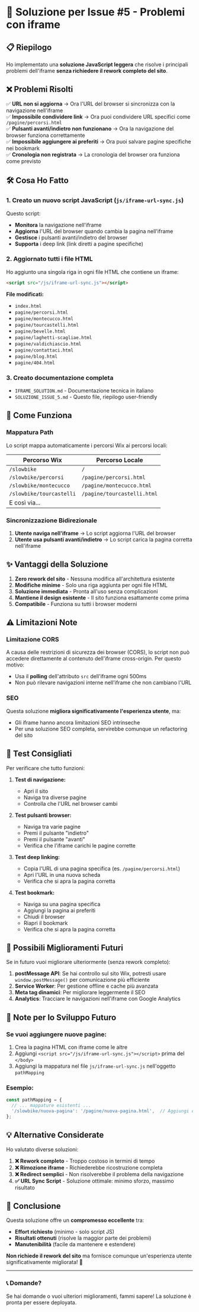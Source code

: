 # 🎯 Soluzione per Issue #5 - Problemi con iframe

## 📋 Riepilogo

Ho implementato una **soluzione JavaScript leggera** che risolve i principali problemi dell'iframe **senza richiedere il rework completo del sito**.

## ❌ Problemi Risolti

✅ **URL non si aggiorna** → Ora l'URL del browser si sincronizza con la navigazione nell'iframe  
✅ **Impossibile condividere link** → Ora puoi condividere URL specifici come `/pagine/percorsi.html`  
✅ **Pulsanti avanti/indietro non funzionano** → Ora la navigazione del browser funziona correttamente  
✅ **Impossibile aggiungere ai preferiti** → Ora puoi salvare pagine specifiche nei bookmark  
✅ **Cronologia non registrata** → La cronologia del browser ora funziona come previsto  

## 🛠️ Cosa Ho Fatto

### 1. Creato un nuovo script JavaScript (`js/iframe-url-sync.js`)

Questo script:
- **Monitora** la navigazione nell'iframe
- **Aggiorna** l'URL del browser quando cambia la pagina nell'iframe
- **Gestisce** i pulsanti avanti/indietro del browser
- **Supporta** i deep link (link diretti a pagine specifiche)

### 2. Aggiornato tutti i file HTML

Ho aggiunto una singola riga in ogni file HTML che contiene un iframe:

```html
<script src="/js/iframe-url-sync.js"></script>
```

**File modificati:**
- `index.html`
- `pagine/percorsi.html`
- `pagine/montecucco.html`
- `pagine/tourcastelli.html`
- `pagine/bevelle.html`
- `pagine/laghetti-scagliae.html`
- `pagine/valdichiascio.html`
- `pagine/contattaci.html`
- `pagine/blog.html`
- `pagine/404.html`

### 3. Creato documentazione completa

- `IFRAME_SOLUTION.md` - Documentazione tecnica in italiano
- `SOLUZIONE_ISSUE_5.md` - Questo file, riepilogo user-friendly

## 🎯 Come Funziona

### Mappatura Path

Lo script mappa automaticamente i percorsi Wix ai percorsi locali:

| Percorso Wix | Percorso Locale |
|--------------|-----------------|
| `/slowbike` | `/` |
| `/slowbike/percorsi` | `/pagine/percorsi.html` |
| `/slowbike/montecucco` | `/pagine/montecucco.html` |
| `/slowbike/tourcastelli` | `/pagine/tourcastelli.html` |
| E così via... | |

### Sincronizzazione Bidirezionale

1. **Utente naviga nell'iframe** → Lo script aggiorna l'URL del browser
2. **Utente usa pulsanti avanti/indietro** → Lo script carica la pagina corretta nell'iframe

## ✨ Vantaggi della Soluzione

1. **Zero rework del sito** - Nessuna modifica all'architettura esistente
2. **Modifiche minime** - Solo una riga aggiunta per ogni file HTML
3. **Soluzione immediata** - Pronta all'uso senza complicazioni
4. **Mantiene il design esistente** - Il sito funziona esattamente come prima
5. **Compatibile** - Funziona su tutti i browser moderni

## ⚠️ Limitazioni Note

### Limitazione CORS
A causa delle restrizioni di sicurezza dei browser (CORS), lo script non può accedere direttamente al contenuto dell'iframe cross-origin. Per questo motivo:
- Usa il **polling** dell'attributo `src` dell'iframe ogni 500ms
- Non può rilevare navigazioni interne nell'iframe che non cambiano l'URL

### SEO
Questa soluzione **migliora significativamente l'esperienza utente**, ma:
- Gli iframe hanno ancora limitazioni SEO intrinseche
- Per una soluzione SEO completa, servirebbe comunque un refactoring del sito

## 🧪 Test Consigliati

Per verificare che tutto funzioni:

1. **Test di navigazione:**
   - Apri il sito
   - Naviga tra diverse pagine
   - Controlla che l'URL nel browser cambi

2. **Test pulsanti browser:**
   - Naviga tra varie pagine
   - Premi il pulsante "indietro"
   - Premi il pulsante "avanti"
   - Verifica che l'iframe carichi le pagine corrette

3. **Test deep linking:**
   - Copia l'URL di una pagina specifica (es. `/pagine/percorsi.html`)
   - Apri l'URL in una nuova scheda
   - Verifica che si apra la pagina corretta

4. **Test bookmark:**
   - Naviga su una pagina specifica
   - Aggiungi la pagina ai preferiti
   - Chiudi il browser
   - Riapri il bookmark
   - Verifica che si apra la pagina corretta

## 🚀 Possibili Miglioramenti Futuri

Se in futuro vuoi migliorare ulteriormente (senza rework completo):

1. **postMessage API**: Se hai controllo sul sito Wix, potresti usare `window.postMessage()` per comunicazione più efficiente
2. **Service Worker**: Per gestione offline e cache più avanzata
3. **Meta tag dinamici**: Per migliorare leggermente il SEO
4. **Analytics**: Tracciare le navigazioni nell'iframe con Google Analytics

## 📝 Note per lo Sviluppo Futuro

### Se vuoi aggiungere nuove pagine:

1. Crea la pagina HTML con iframe come le altre
2. Aggiungi `<script src="/js/iframe-url-sync.js"></script>` prima del `</body>`
3. Aggiungi la mappatura nel file `js/iframe-url-sync.js` nell'oggetto `pathMapping`

### Esempio:
```javascript
const pathMapping = {
  // ... mappature esistenti ...
  '/slowbike/nuova-pagina': '/pagine/nuova-pagina.html',  // Aggiungi questa riga
};
```

## 💡 Alternative Considerate

Ho valutato diverse soluzioni:

1. **❌ Rework completo** - Troppo costoso in termini di tempo
2. **❌ Rimozione iframe** - Richiederebbe ricostruzione completa
3. **❌ Redirect semplici** - Non risolverebbe il problema della navigazione
4. **✅ URL Sync Script** - Soluzione ottimale: minimo sforzo, massimo risultato

## 🎉 Conclusione

Questa soluzione offre un **compromesso eccellente** tra:
- **Effort richiesto** (minimo - solo script JS)
- **Risultati ottenuti** (risolve la maggior parte dei problemi)
- **Manutenibilità** (facile da mantenere e estendere)

**Non richiede il rework del sito** ma fornisce comunque un'esperienza utente significativamente migliorata! 🚀

---

### 📞 Domande?

Se hai domande o vuoi ulteriori miglioramenti, fammi sapere! La soluzione è pronta per essere deployata.
